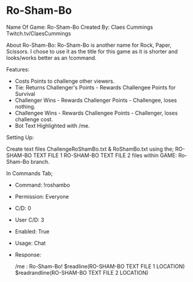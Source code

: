 # Ro-Sham-Bo

Name Of Game: Ro-Sham-Bo
Created By: Claes Cummings
Twitch.tv/ClaesCummings

About Ro-Sham-Bo:
  Ro-Sham-Bo is another name for Rock, Paper, Scissors. I chose to use it as the title for this game as it is shorter and looks/works better as an !command.

Features:
  - Costs Points to challenge other viewers.
  - Tie: Returns Challenger's Points - Rewards Challengee Points for Survival
  - Challenger Wins - Rewards Challenger Points - Challengee, loses nothing.
  - Challengee Wins - Rewards Challengee Points - Challenger, loses challenge cost.
  - Bot Text Highlighted with /me.

Setting Up:
  
  Create text files ChallengeRoShamBo.txt & RoShamBo.txt using the;
  RO-SHAM-BO TEXT FILE 1
  RO-SHAM-BO TEXT FILE 2
  files within GAME: Ro-Sham-Bo branch.

  In Commands Tab;
  - Command: !roshambo
  - Permission: Everyone
  - C/D: 0
  - User C/D: 3
  - Enabled: True
  - Usage: Chat
  - Response:

    /me : Ro-Sham-Bo!
    $readline(RO-SHAM-BO TEXT FILE 1 LOCATION)
    $readrandline(RO-SHAM-BO TEXT FILE 2 LOCATION)
